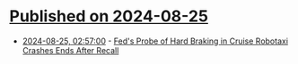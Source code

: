 # [Published on 2024-08-25](index.md)

* [2024-08-25, 02:57:00](https://soylentnews.org/article.pl?sid=24/08/24/139217&from=rss) - [Fed's Probe of Hard Braking in Cruise Robotaxi Crashes Ends After Recall](https://soylentnews.org/article.pl?sid=24/08/24/139217&from=rss)
